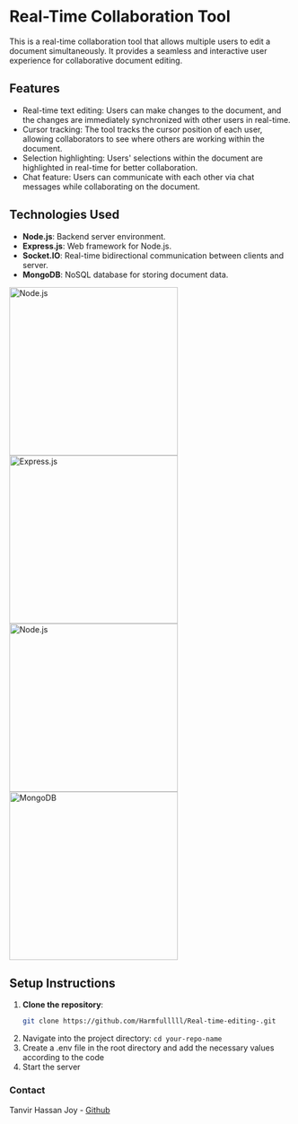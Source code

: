 # Real-Time Collaboration Tool

This is a real-time collaboration tool that allows multiple users to edit a document simultaneously. It provides a seamless and interactive user experience for collaborative document editing.

## Features

- Real-time text editing: Users can make changes to the document, and the changes are immediately synchronized with other users in real-time.
- Cursor tracking: The tool tracks the cursor position of each user, allowing collaborators to see where others are working within the document.
- Selection highlighting: Users' selections within the document are highlighted in real-time for better collaboration.
- Chat feature: Users can communicate with each other via chat messages while collaborating on the document.

## Technologies Used

- **Node.js**: Backend server environment.
- **Express.js**: Web framework for Node.js.
- **Socket.IO**: Real-time bidirectional communication between clients and server.
- **MongoDB**: NoSQL database for storing document data.
<img src="https://nodejs.org/static/images/logo.svg" alt="Node.js" width="300"/>
<img src="https://expressjs.com/images/express-facebook-share.png" alt="Express.js" width="300"/>
<img src="https://www.vectorlogo.zone/logos/socketio/socketio-ar21.svg" alt="Node.js" width="300"/>
<img src="https://webassets.mongodb.com/_com_assets/cms/MongoDB_Logo_FullColorBlack_RGB-4td3yuxzjs.png" alt="MongoDB" width="300"/>


## Setup Instructions

1. **Clone the repository**:
   ```bash
   git clone https://github.com/Harmfulllll/Real-time-editing-.git
2. Navigate into the project directory: `cd your-repo-name`
3. Create a .env file in the root directory and add the necessary values according to the code
4. Start the server

### Contact
Tanvir Hassan Joy - [Github](https://github.com/Harmfulllll)
